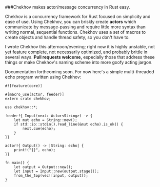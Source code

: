 ###Chekhov makes actor/message concurrency in Rust easy.

Chekhov is a concurrency framework for Rust focused on simplicity and ease of
use. Using Chekhov, you can briskly create __actors__ which communicate by
message-passing and require little more syntax than writing normal, sequential
functions. Chekhov uses a set of macros to create objects and handle thread
safety, so you don't have to.

I wrote Chekhov this afternoon/evening; right now it is highly unstable, not yet
feature complete, not necessarily optimized, and probably brittle in several
ways. __Pull requests welcome,__ especially those that address these things or
make Chekhov's naming scheme into more goofy acting jargon.

Documentation forthcoming soon. For now here's a simple multi-threaded echo
program written using Chekhov:
```
#![feature(core)]

#[macro_use(actor, feeder)]
extern crate chekhov;

use chekhov::*;

feeder!{ Input(next: Actor<String>) -> {
    let mut echo = String::new();
    if std::io::stdin().read_line(&mut echo).is_ok() {
        next.cue(echo);
    }
}}

actor!{ Output() -> |String: echo| {
    print!("{}", echo);
}}

fn main() {
    let output = Output::new();
    let input = Input::new(output.stage());
    from_the_top(vec![input, output]);
}
```
